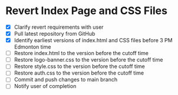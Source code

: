 # Revert Index Page and CSS Files

- [x] Clarify revert requirements with user
- [x] Pull latest repository from GitHub
- [x] Identify earliest versions of index.html and CSS files before 3 PM Edmonton time
- [ ] Restore index.html to the version before the cutoff time
- [ ] Restore logo-banner.css to the version before the cutoff time
- [ ] Restore style.css to the version before the cutoff time
- [ ] Restore auth.css to the version before the cutoff time
- [ ] Commit and push changes to main branch
- [ ] Notify user of completion
